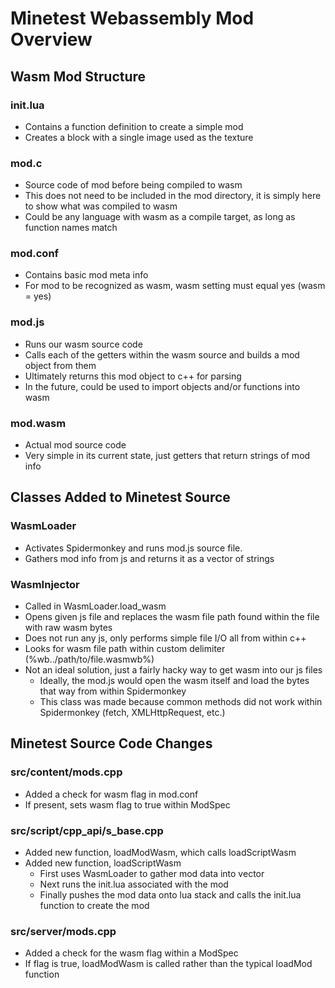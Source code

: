 # Minetest Webassembly Mod Overview #

## __Wasm Mod Structure__ ##

### init.lua ###
* Contains a function definition to create a simple mod
* Creates a block with a single image used as the texture

### mod.c ###
* Source code of mod before being compiled to wasm
* This does not need to be included in the mod directory, it is simply here to show what was compiled to wasm
* Could be any language with wasm as a compile target, as long as function names match

### mod.conf ###
* Contains basic mod meta info
* For mod to be recognized as wasm, wasm setting must equal yes (wasm = yes)

### mod.js ###
* Runs our wasm source code
* Calls each of the getters within the wasm source and builds a mod object from them
* Ultimately returns this mod object to c++ for parsing
* In the future, could be used to import objects and/or functions into wasm

### mod.wasm ###
* Actual mod source code
* Very simple in its current state, just getters that return strings of mod info

## __Classes Added to Minetest Source__ ##

### WasmLoader ###
* Activates Spidermonkey and runs mod.js source file.
* Gathers mod info from js and returns it as a vector of strings

### WasmInjector ###
* Called in WasmLoader.load_wasm
* Opens given js file and replaces the wasm file path found within the file with raw wasm bytes
* Does not run any js, only performs simple file I/O all from within c++
* Looks for wasm file path within custom delimiter (%wb../path/to/file.wasmwb%)
* Not an ideal solution, just a fairly hacky way to get wasm into our js files
    * Ideally, the mod.js would open the wasm itself and load the bytes that way from within Spidermonkey
    * This class was made because common methods did not work within Spidermonkey (fetch, XMLHttpRequest, etc.)

## __Minetest Source Code Changes__ ##

### src/content/mods.cpp ###
* Added a check for wasm flag in mod.conf
* If present, sets wasm flag to true within ModSpec

### src/script/cpp_api/s_base.cpp ###
* Added new function, loadModWasm, which calls loadScriptWasm
* Added new function, loadScriptWasm
    * First uses WasmLoader to gather mod data into vector
    * Next runs the init.lua associated with the mod
    * Finally pushes the mod data onto lua stack and calls the init.lua function to create the mod

### src/server/mods.cpp ###
* Added a check for the wasm flag within a ModSpec
* If flag is true, loadModWasm is called rather than the typical loadMod function
